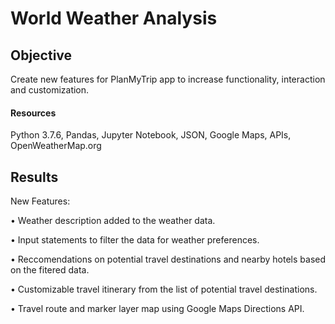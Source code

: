 # World Weather Analysis

## Objective

Create new features for PlanMyTrip app to increase functionality, interaction and customization.


#### Resources

Python 3.7.6, Pandas, Jupyter Notebook, JSON, Google Maps, APIs, OpenWeatherMap.org 


## Results

New Features:

• Weather description added to the weather data. 

• Input statements to filter the data for weather preferences.

• Reccomendations on potential travel destinations and nearby hotels based on the fitered data. 

• Customizable travel itinerary from the list of potential travel destinations.

• Travel route and marker layer map using Google Maps Directions API.

